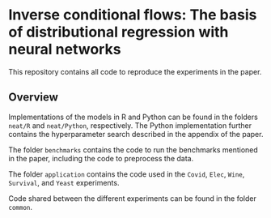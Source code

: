 # Inverse conditional flows: The basis of distributional regression with neural networks

This repository contains all code to reproduce the experiments in the paper.

## Overview
Implementations of the models in R and Python can be found in the folders `neat/R` and `neat/Python`, respectively.
The Python implementation further contains the hyperparameter search described in the appendix of the paper.

The folder `benchmarks` contains the code to run the benchmarks mentioned in the paper, including the code to preprocess the data.

The folder `application` contains the code used in the `Covid`, `Elec`, `Wine`, `Survival`, and `Yeast` experiments.

Code shared between the different experiments can be found in the folder `common`.
